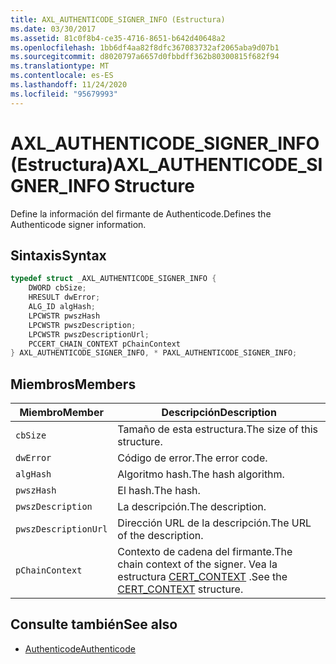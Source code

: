 ```yaml
---
title: AXL_AUTHENTICODE_SIGNER_INFO (Estructura)
ms.date: 03/30/2017
ms.assetid: 81c0f8b4-ce35-4716-8651-b642d40648a2
ms.openlocfilehash: 1bb6df4aa82f8dfc367083732af2065aba9d07b1
ms.sourcegitcommit: d8020797a6657d0fbbdff362b80300815f682f94
ms.translationtype: MT
ms.contentlocale: es-ES
ms.lasthandoff: 11/24/2020
ms.locfileid: "95679993"
---
```

# <a name="axl_authenticode_signer_info-structure"></a><span data-ttu-id="a72fa-102">AXL_AUTHENTICODE_SIGNER_INFO (Estructura)</span><span class="sxs-lookup"><span data-stu-id="a72fa-102">AXL_AUTHENTICODE_SIGNER_INFO Structure</span></span>

<span data-ttu-id="a72fa-103">Define la información del firmante de Authenticode.</span><span class="sxs-lookup"><span data-stu-id="a72fa-103">Defines the Authenticode signer information.</span></span>  
  
## <a name="syntax"></a><span data-ttu-id="a72fa-104">Sintaxis</span><span class="sxs-lookup"><span data-stu-id="a72fa-104">Syntax</span></span>  
  
```cpp  
typedef struct _AXL_AUTHENTICODE_SIGNER_INFO {  
    DWORD cbSize;  
    HRESULT dwError;  
    ALG_ID algHash;  
    LPCWSTR pwszHash  
    LPCWSTR pwszDescription;  
    LPCWSTR pwszDescriptionUrl;  
    PCCERT_CHAIN_CONTEXT pChainContext  
} AXL_AUTHENTICODE_SIGNER_INFO, * PAXL_AUTHENTICODE_SIGNER_INFO;  
```  
  
## <a name="members"></a><span data-ttu-id="a72fa-105">Miembros</span><span class="sxs-lookup"><span data-stu-id="a72fa-105">Members</span></span>  
  
|<span data-ttu-id="a72fa-106">Miembro</span><span class="sxs-lookup"><span data-stu-id="a72fa-106">Member</span></span>|<span data-ttu-id="a72fa-107">Descripción</span><span class="sxs-lookup"><span data-stu-id="a72fa-107">Description</span></span>|  
|------------|-----------------|  
|`cbSize`|<span data-ttu-id="a72fa-108">Tamaño de esta estructura.</span><span class="sxs-lookup"><span data-stu-id="a72fa-108">The size of this structure.</span></span>|  
|`dwError`|<span data-ttu-id="a72fa-109">Código de error.</span><span class="sxs-lookup"><span data-stu-id="a72fa-109">The error code.</span></span>|  
|`algHash`|<span data-ttu-id="a72fa-110">Algoritmo hash.</span><span class="sxs-lookup"><span data-stu-id="a72fa-110">The hash algorithm.</span></span>|  
|`pwszHash`|<span data-ttu-id="a72fa-111">El hash.</span><span class="sxs-lookup"><span data-stu-id="a72fa-111">The hash.</span></span>|  
|`pwszDescription`|<span data-ttu-id="a72fa-112">La descripción.</span><span class="sxs-lookup"><span data-stu-id="a72fa-112">The description.</span></span>|  
|`pwszDescriptionUrl`|<span data-ttu-id="a72fa-113">Dirección URL de la descripción.</span><span class="sxs-lookup"><span data-stu-id="a72fa-113">The URL of the description.</span></span>|  
|`pChainContext`|<span data-ttu-id="a72fa-114">Contexto de cadena del firmante.</span><span class="sxs-lookup"><span data-stu-id="a72fa-114">The chain context of the signer.</span></span> <span data-ttu-id="a72fa-115">Vea la estructura [CERT_CONTEXT](/windows/win32/api/wincrypt/ns-wincrypt-cert_context) .</span><span class="sxs-lookup"><span data-stu-id="a72fa-115">See the [CERT_CONTEXT](/windows/win32/api/wincrypt/ns-wincrypt-cert_context) structure.</span></span>|  
  
## <a name="see-also"></a><span data-ttu-id="a72fa-116">Consulte también</span><span class="sxs-lookup"><span data-stu-id="a72fa-116">See also</span></span>

- [<span data-ttu-id="a72fa-117">Authenticode</span><span class="sxs-lookup"><span data-stu-id="a72fa-117">Authenticode</span></span>](index.md)
